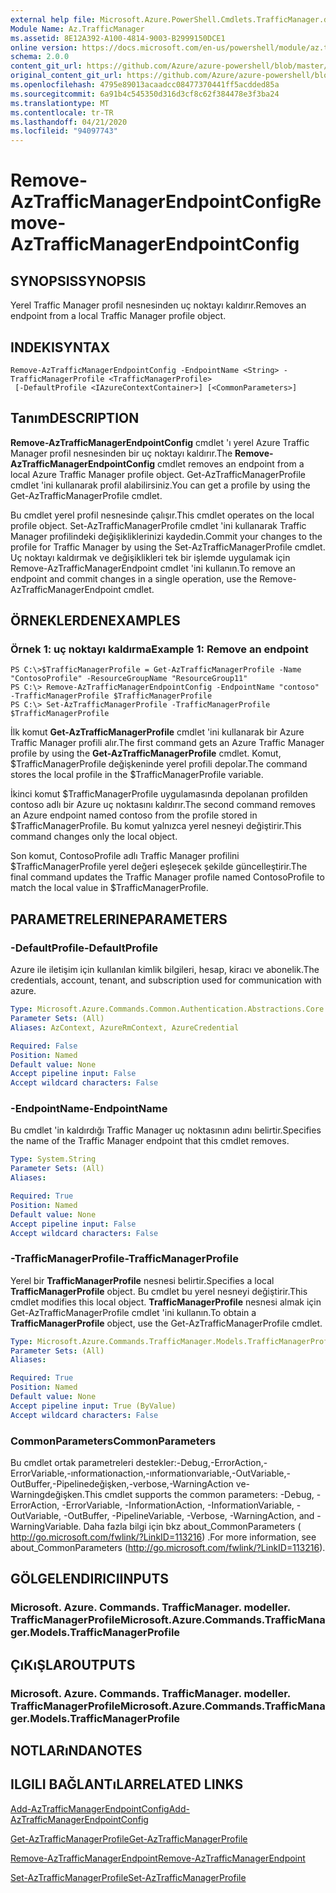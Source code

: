 ```yaml
---
external help file: Microsoft.Azure.PowerShell.Cmdlets.TrafficManager.dll-Help.xml
Module Name: Az.TrafficManager
ms.assetid: 8E12A392-A100-4814-9003-B2999150DCE1
online version: https://docs.microsoft.com/en-us/powershell/module/az.trafficmanager/remove-aztrafficmanagerendpointconfig
schema: 2.0.0
content_git_url: https://github.com/Azure/azure-powershell/blob/master/src/TrafficManager/TrafficManager/help/Remove-AzTrafficManagerEndpointConfig.md
original_content_git_url: https://github.com/Azure/azure-powershell/blob/master/src/TrafficManager/TrafficManager/help/Remove-AzTrafficManagerEndpointConfig.md
ms.openlocfilehash: 4795e89013acaadcc08477370441ff5acdded85a
ms.sourcegitcommit: 6a91b4c545350d316d3cf8c62f384478e3f3ba24
ms.translationtype: MT
ms.contentlocale: tr-TR
ms.lasthandoff: 04/21/2020
ms.locfileid: "94097743"
---
```

# <span data-ttu-id="4124b-101">Remove-AzTrafficManagerEndpointConfig</span><span class="sxs-lookup"><span data-stu-id="4124b-101">Remove-AzTrafficManagerEndpointConfig</span></span>

## <span data-ttu-id="4124b-102">SYNOPSIS</span><span class="sxs-lookup"><span data-stu-id="4124b-102">SYNOPSIS</span></span>
<span data-ttu-id="4124b-103">Yerel Traffic Manager profil nesnesinden uç noktayı kaldırır.</span><span class="sxs-lookup"><span data-stu-id="4124b-103">Removes an endpoint from a local Traffic Manager profile object.</span></span>

## <span data-ttu-id="4124b-104">INDEKI</span><span class="sxs-lookup"><span data-stu-id="4124b-104">SYNTAX</span></span>

```
Remove-AzTrafficManagerEndpointConfig -EndpointName <String> -TrafficManagerProfile <TrafficManagerProfile>
 [-DefaultProfile <IAzureContextContainer>] [<CommonParameters>]
```

## <span data-ttu-id="4124b-105">Tanım</span><span class="sxs-lookup"><span data-stu-id="4124b-105">DESCRIPTION</span></span>
<span data-ttu-id="4124b-106">**Remove-AzTrafficManagerEndpointConfig** cmdlet 'ı yerel Azure Traffic Manager profil nesnesinden bir uç noktayı kaldırır.</span><span class="sxs-lookup"><span data-stu-id="4124b-106">The **Remove-AzTrafficManagerEndpointConfig** cmdlet removes an endpoint from a local Azure Traffic Manager profile object.</span></span>
<span data-ttu-id="4124b-107">Get-AzTrafficManagerProfile cmdlet 'ini kullanarak profil alabilirsiniz.</span><span class="sxs-lookup"><span data-stu-id="4124b-107">You can get a profile by using the Get-AzTrafficManagerProfile cmdlet.</span></span>

<span data-ttu-id="4124b-108">Bu cmdlet yerel profil nesnesinde çalışır.</span><span class="sxs-lookup"><span data-stu-id="4124b-108">This cmdlet operates on the local profile object.</span></span>
<span data-ttu-id="4124b-109">Set-AzTrafficManagerProfile cmdlet 'ini kullanarak Traffic Manager profilindeki değişikliklerinizi kaydedin.</span><span class="sxs-lookup"><span data-stu-id="4124b-109">Commit your changes to the profile for Traffic Manager by using the Set-AzTrafficManagerProfile cmdlet.</span></span>
<span data-ttu-id="4124b-110">Uç noktayı kaldırmak ve değişiklikleri tek bir işlemde uygulamak için Remove-AzTrafficManagerEndpoint cmdlet 'ini kullanın.</span><span class="sxs-lookup"><span data-stu-id="4124b-110">To remove an endpoint and commit changes in a single operation, use the Remove-AzTrafficManagerEndpoint cmdlet.</span></span>

## <span data-ttu-id="4124b-111">ÖRNEKLERDEN</span><span class="sxs-lookup"><span data-stu-id="4124b-111">EXAMPLES</span></span>

### <span data-ttu-id="4124b-112">Örnek 1: uç noktayı kaldırma</span><span class="sxs-lookup"><span data-stu-id="4124b-112">Example 1: Remove an endpoint</span></span>
```
PS C:\>$TrafficManagerProfile = Get-AzTrafficManagerProfile -Name "ContosoProfile" -ResourceGroupName "ResourceGroup11"
PS C:\> Remove-AzTrafficManagerEndpointConfig -EndpointName "contoso" -TrafficManagerProfile $TrafficManagerProfile 
PS C:\> Set-AzTrafficManagerProfile -TrafficManagerProfile $TrafficManagerProfile
```

<span data-ttu-id="4124b-113">İlk komut **Get-AzTrafficManagerProfile** cmdlet 'ini kullanarak bir Azure Traffic Manager profili alır.</span><span class="sxs-lookup"><span data-stu-id="4124b-113">The first command gets an Azure Traffic Manager profile by using the **Get-AzTrafficManagerProfile** cmdlet.</span></span>
<span data-ttu-id="4124b-114">Komut, $TrafficManagerProfile değişkeninde yerel profili depolar.</span><span class="sxs-lookup"><span data-stu-id="4124b-114">The command stores the local profile in the $TrafficManagerProfile variable.</span></span>

<span data-ttu-id="4124b-115">İkinci komut $TrafficManagerProfile uygulamasında depolanan profilden contoso adlı bir Azure uç noktasını kaldırır.</span><span class="sxs-lookup"><span data-stu-id="4124b-115">The second command removes an Azure endpoint named contoso from the profile stored in $TrafficManagerProfile.</span></span>
<span data-ttu-id="4124b-116">Bu komut yalnızca yerel nesneyi değiştirir.</span><span class="sxs-lookup"><span data-stu-id="4124b-116">This command changes only the local object.</span></span>

<span data-ttu-id="4124b-117">Son komut, ContosoProfile adlı Traffic Manager profilini $TrafficManagerProfile yerel değeri eşleşecek şekilde güncelleştirir.</span><span class="sxs-lookup"><span data-stu-id="4124b-117">The final command updates the Traffic Manager profile named ContosoProfile to match the local value in $TrafficManagerProfile.</span></span>

## <span data-ttu-id="4124b-118">PARAMETRELERINE</span><span class="sxs-lookup"><span data-stu-id="4124b-118">PARAMETERS</span></span>

### <span data-ttu-id="4124b-119">-DefaultProfile</span><span class="sxs-lookup"><span data-stu-id="4124b-119">-DefaultProfile</span></span>
<span data-ttu-id="4124b-120">Azure ile iletişim için kullanılan kimlik bilgileri, hesap, kiracı ve abonelik.</span><span class="sxs-lookup"><span data-stu-id="4124b-120">The credentials, account, tenant, and subscription used for communication with azure.</span></span>

```yaml
Type: Microsoft.Azure.Commands.Common.Authentication.Abstractions.Core.IAzureContextContainer
Parameter Sets: (All)
Aliases: AzContext, AzureRmContext, AzureCredential

Required: False
Position: Named
Default value: None
Accept pipeline input: False
Accept wildcard characters: False
```

### <span data-ttu-id="4124b-121">-EndpointName</span><span class="sxs-lookup"><span data-stu-id="4124b-121">-EndpointName</span></span>
<span data-ttu-id="4124b-122">Bu cmdlet 'in kaldırdığı Traffic Manager uç noktasının adını belirtir.</span><span class="sxs-lookup"><span data-stu-id="4124b-122">Specifies the name of the Traffic Manager endpoint that this cmdlet removes.</span></span>

```yaml
Type: System.String
Parameter Sets: (All)
Aliases:

Required: True
Position: Named
Default value: None
Accept pipeline input: False
Accept wildcard characters: False
```

### <span data-ttu-id="4124b-123">-TrafficManagerProfile</span><span class="sxs-lookup"><span data-stu-id="4124b-123">-TrafficManagerProfile</span></span>
<span data-ttu-id="4124b-124">Yerel bir **TrafficManagerProfile** nesnesi belirtir.</span><span class="sxs-lookup"><span data-stu-id="4124b-124">Specifies a local **TrafficManagerProfile** object.</span></span>
<span data-ttu-id="4124b-125">Bu cmdlet bu yerel nesneyi değiştirir.</span><span class="sxs-lookup"><span data-stu-id="4124b-125">This cmdlet modifies this local object.</span></span>
<span data-ttu-id="4124b-126">**TrafficManagerProfile** nesnesi almak için Get-AzTrafficManagerProfile cmdlet 'ini kullanın.</span><span class="sxs-lookup"><span data-stu-id="4124b-126">To obtain a **TrafficManagerProfile** object, use the Get-AzTrafficManagerProfile cmdlet.</span></span>

```yaml
Type: Microsoft.Azure.Commands.TrafficManager.Models.TrafficManagerProfile
Parameter Sets: (All)
Aliases:

Required: True
Position: Named
Default value: None
Accept pipeline input: True (ByValue)
Accept wildcard characters: False
```

### <span data-ttu-id="4124b-127">CommonParameters</span><span class="sxs-lookup"><span data-stu-id="4124b-127">CommonParameters</span></span>
<span data-ttu-id="4124b-128">Bu cmdlet ortak parametreleri destekler:-Debug,-ErrorAction,-ErrorVariable,-ınformationaction,-ınformationvariable,-OutVariable,-OutBuffer,-Pipelinedeğişken,-verbose,-WarningAction ve-Warningdeğişken.</span><span class="sxs-lookup"><span data-stu-id="4124b-128">This cmdlet supports the common parameters: -Debug, -ErrorAction, -ErrorVariable, -InformationAction, -InformationVariable, -OutVariable, -OutBuffer, -PipelineVariable, -Verbose, -WarningAction, and -WarningVariable.</span></span> <span data-ttu-id="4124b-129">Daha fazla bilgi için bkz about_CommonParameters ( http://go.microsoft.com/fwlink/?LinkID=113216) .</span><span class="sxs-lookup"><span data-stu-id="4124b-129">For more information, see about_CommonParameters (http://go.microsoft.com/fwlink/?LinkID=113216).</span></span>

## <span data-ttu-id="4124b-130">GÖLGELENDIRICI</span><span class="sxs-lookup"><span data-stu-id="4124b-130">INPUTS</span></span>

### <span data-ttu-id="4124b-131">Microsoft. Azure. Commands. TrafficManager. modeller. TrafficManagerProfile</span><span class="sxs-lookup"><span data-stu-id="4124b-131">Microsoft.Azure.Commands.TrafficManager.Models.TrafficManagerProfile</span></span>

## <span data-ttu-id="4124b-132">ÇıKıŞLAR</span><span class="sxs-lookup"><span data-stu-id="4124b-132">OUTPUTS</span></span>

### <span data-ttu-id="4124b-133">Microsoft. Azure. Commands. TrafficManager. modeller. TrafficManagerProfile</span><span class="sxs-lookup"><span data-stu-id="4124b-133">Microsoft.Azure.Commands.TrafficManager.Models.TrafficManagerProfile</span></span>

## <span data-ttu-id="4124b-134">NOTLARıNDA</span><span class="sxs-lookup"><span data-stu-id="4124b-134">NOTES</span></span>

## <span data-ttu-id="4124b-135">ILGILI BAĞLANTıLAR</span><span class="sxs-lookup"><span data-stu-id="4124b-135">RELATED LINKS</span></span>

[<span data-ttu-id="4124b-136">Add-AzTrafficManagerEndpointConfig</span><span class="sxs-lookup"><span data-stu-id="4124b-136">Add-AzTrafficManagerEndpointConfig</span></span>](./Add-AzTrafficManagerEndpointConfig.md)

[<span data-ttu-id="4124b-137">Get-AzTrafficManagerProfile</span><span class="sxs-lookup"><span data-stu-id="4124b-137">Get-AzTrafficManagerProfile</span></span>](./Get-AzTrafficManagerProfile.md)

[<span data-ttu-id="4124b-138">Remove-AzTrafficManagerEndpoint</span><span class="sxs-lookup"><span data-stu-id="4124b-138">Remove-AzTrafficManagerEndpoint</span></span>](./Remove-AzTrafficManagerEndpoint.md)

[<span data-ttu-id="4124b-139">Set-AzTrafficManagerProfile</span><span class="sxs-lookup"><span data-stu-id="4124b-139">Set-AzTrafficManagerProfile</span></span>](./Set-AzTrafficManagerProfile.md)



